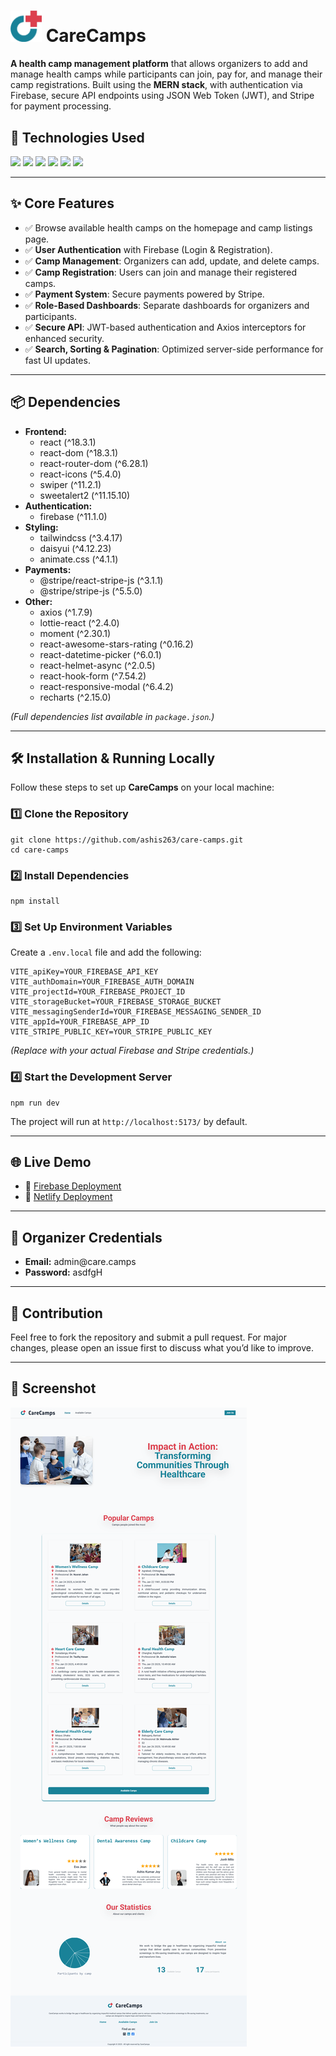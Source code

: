 
<h1><img src="src/assets/icon.png"  alt="CareCamps Logo"  width="50"  /> CareCamps</h1>

<p><strong>A health camp management platform</strong> that allows organizers to add and manage health camps while participants can join, pay for, and manage their camp registrations. Built using the <strong>MERN stack</strong>, with authentication via Firebase, secure API endpoints using JSON Web Token (JWT), and Stripe for payment processing.</p>

<h2>🚀 Technologies Used</h2>
<p>
  <img src="https://img.shields.io/badge/MongoDB-47A248?style=for-the-badge&logo=mongodb&logoColor=white">
  <img src="https://img.shields.io/badge/Express.js-000000?style=for-the-badge&logo=express&logoColor=white">
  <img src="https://img.shields.io/badge/React-61DAFB?style=for-the-badge&logo=react&logoColor=black">
  <img src="https://img.shields.io/badge/Node.js-339933?style=for-the-badge&logo=node.js&logoColor=white">
  <img src="https://img.shields.io/badge/Firebase-FFCA28?style=for-the-badge&logo=firebase&logoColor=black">
  <img src="https://img.shields.io/badge/Tailwind%20CSS-06B6D4?style=for-the-badge&logo=tailwindcss&logoColor=white">
</p>
<hr>

<h2>✨ Core Features</h2>
<ul>
  <li>✅ Browse available health camps on the homepage and camp listings page.</li>
  <li>✅ <strong>User Authentication</strong> with Firebase (Login & Registration).</li>
  <li>✅ <strong>Camp Management</strong>: Organizers can add, update, and delete camps.</li>
  <li>✅ <strong>Camp Registration</strong>: Users can join and manage their registered camps.</li>
  <li>✅ <strong>Payment System</strong>: Secure payments powered by Stripe.</li>
  <li>✅ <strong>Role-Based Dashboards</strong>: Separate dashboards for organizers and participants.</li>
  <li>✅ <strong>Secure API</strong>: JWT-based authentication and Axios interceptors for enhanced security.</li>
  <li>✅ <strong>Search, Sorting & Pagination</strong>: Optimized server-side performance for fast UI updates.</li>
</ul>
<hr>

<h2>📦 Dependencies</h2>
<ul>
  <li><strong>Frontend:</strong>
    <ul>
      <li>react (^18.3.1)</li>
      <li>react-dom (^18.3.1)</li>
      <li>react-router-dom (^6.28.1)</li>
      <li>react-icons (^5.4.0)</li>
      <li>swiper (^11.2.1)</li>
      <li>sweetalert2 (^11.15.10)</li>
    </ul>
  </li>
  <li><strong>Authentication:</strong>
    <ul>
      <li>firebase (^11.1.0)</li>
    </ul>
  </li>
  <li><strong>Styling:</strong>
    <ul>
      <li>tailwindcss (^3.4.17)</li>
      <li>daisyui (^4.12.23)</li>
      <li>animate.css (^4.1.1)</li>
    </ul>
  </li>
  <li><strong>Payments:</strong>
    <ul>
      <li>@stripe/react-stripe-js (^3.1.1)</li>
      <li>@stripe/stripe-js (^5.5.0)</li>
    </ul>
  </li>
  <li><strong>Other:</strong>
    <ul>
      <li>axios (^1.7.9)</li>
      <li>lottie-react (^2.4.0)</li>
      <li>moment (^2.30.1)</li>
      <li>react-awesome-stars-rating (^0.16.2)</li>
      <li>react-datetime-picker (^6.0.1)</li>
      <li>react-helmet-async (^2.0.5)</li>
      <li>react-hook-form (^7.54.2)</li>
      <li>react-responsive-modal (^6.4.2)</li>
      <li>recharts (^2.15.0)</li>
    </ul>
  </li>
</ul>
<p><em>(Full dependencies list available in <code>package.json</code>.)</em></p>
<hr>

<h2>🛠️ Installation & Running Locally</h2>
<p>Follow these steps to set up <strong>CareCamps</strong> on your local machine:</p>

<h3>1️⃣ Clone the Repository</h3>
<pre><code>git clone https://github.com/ashis263/care-camps.git
cd care-camps</code></pre>

<h3>2️⃣ Install Dependencies</h3>
<pre><code>npm install</code></pre>

<h3>3️⃣ Set Up Environment Variables</h3>
<p>Create a <code>.env.local</code> file and add the following:</p>
<pre><code>VITE_apiKey=YOUR_FIREBASE_API_KEY
VITE_authDomain=YOUR_FIREBASE_AUTH_DOMAIN
VITE_projectId=YOUR_FIREBASE_PROJECT_ID
VITE_storageBucket=YOUR_FIREBASE_STORAGE_BUCKET
VITE_messagingSenderId=YOUR_FIREBASE_MESSAGING_SENDER_ID
VITE_appId=YOUR_FIREBASE_APP_ID
VITE_STRIPE_PUBLIC_KEY=YOUR_STRIPE_PUBLIC_KEY</code></pre>
<p><em>(Replace with your actual Firebase and Stripe credentials.)</em></p>

<h3>4️⃣ Start the Development Server</h3>
<pre><code>npm run dev</code></pre>
<p>The project will run at <code>http://localhost:5173/</code> by default.</p>
<hr>

<h2>🌐 Live Demo</h2>
<ul>
  <li>🚀 <a href="https://care-camps.web.app/">Firebase Deployment</a></li>
  <li>🚀 <a href="https://care-camps.netlify.app/">Netlify Deployment</a></li>
</ul>
<hr>

<h2>🔑 Organizer Credentials</h2>
<ul>
  <li><strong>Email:</strong> admin@care.camps</li>
  <li><strong>Password:</strong> asdfgH</li>
</ul>
<hr>

<h2>🤝 Contribution</h2>
<p>Feel free to fork the repository and submit a pull request. For major changes, please open an issue first to discuss what you’d like to improve.</p>
<hr>

<h2>📸 Screenshot</h2>
<img src="src/assets/screenshot.png"  alt="screenshot" />
